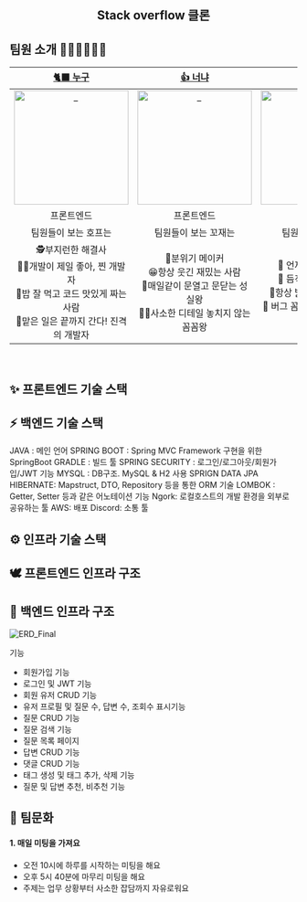 <div align=center>
  <h2> Stack overflow 클론 </h2>
 




</div>

## 팀원 소개 👩🏻‍💻🧑🏻‍💻

|                                              [🐈‍⬛ 누구](https://github.com/leezer94)                                               |                                              [👍 너냐](https://github.com/leezer94)                                               |                                               [🌱 오냐](https://github.com/leezer94)                                                |                                               [🏝 나도](https://github.com/leezer94)                                               |                                          [🪁 그래](https://github.com/leezer94)                                           |
| :-------------------------------------------------------------------------------------------------------------------------------------: | :-------------------------------------------------------------------------------------------------------------------------------: | :-------------------------------------------------------------------------------------------------------------------------------: | :-------------------------------------------------------------------------------------------------------------------------------: | :------------------------------------------------------------------------------------------------------------------------: |
| <a href="https://github.com/leezer94"> <img src="https://avatars.githubusercontent.com/u/83988230?v=4" width=200px alt="_"/> </a> | <a href="https://github.com/leezer94"> <img src="https://avatars.githubusercontent.com/u/83988230?v=4" width=200px alt="_"/> </a> | <a href="https://github.com/leezer94"> <img src="https://avatars.githubusercontent.com/u/83988230?v=4" width=200px alt="_"/> </a> | <a href="https://github.com/leezer94"> <img src="https://avatars.githubusercontent.com/u/83988230?v=4" width=200px alt="_"/> </a> | <a href="https://github.com/leezer94"> <img src="https://avatars.githubusercontent.com/u/83988230?v=4" width=200px alt="_"> |
|                                                               프론트엔드                                                                |                                                            프론트엔드                                                             |                                                              백엔드                                                               |                                                              백엔드                                                               |                                                           백엔드                                                           |
|                                                 팀원들이 보는 호프는                                                                    |                                                       팀원들이 보는 꼬재는                                                        |                                                         팀원들이 보는 봄은                                                        |                                               팀원들이 보는 써머는                                                                |                                              팀원들이 보는 연로그는                                                        |
| 🕵️‍부지런한 해결사 <br/> 👩‍💻개발이 제일 좋아, 찐 개발자 <br/> 🍜밥 잘 먹고 코드 맛있게 짜는 사람 <br/> 🚗맡은 일은 끝까지 간다! 진격의 개발자|🤩분위기 메이커<br/>😁항상 웃긴 재밌는 사람<br/>🏃‍매일같이 문열고 문닫는 성실왕<br/>👨‍🏫사소한 디테일 놓치지 않는 꼼꼼왕|🥳 언제나 맑은 긍정왕 <br />🔫 듬직한 트러블 슈터 <br />🤩항상 밝은 분위기 메이커 <br />🎯 버그 꼼짝마! 백발백중 버그 퇴치|🙋‍♀️ 솔선수범 맏언니 <br />🧠 다재다능 아이디어뱅크 <br />💯 멋진 테스트코드에 관심 많은 사람 <br />👩‍💻 개발은 거들 뿐 뭐든지 맡겨만 줘|📚 깔끔하고 센스 있는 정리왕 <br />📰 모든걸 기록하는 꼼꼼한 사람 <br />🌳 팀의 버드나무 든든한 버팀목 <br />😎 코드리뷰는 소나큐브? 아니! 연나큐브!|

<br>

## ✨ 프론트엔드 기술 스택 


## ⚡️ 백엔드 기술 스택 
  JAVA : 메인 언어
  SPRING BOOT :  Spring MVC Framework 구현을 위한 SpringBoot 
  GRADLE : 빌드 툴
  SPRING SECURITY : 로그인/로그아웃/회원가입/JWT 기능 
  MYSQL : DB구조. MySQL & H2 사용
  SPRIGN DATA JPA HIBERNATE: Mapstruct, DTO, Repository 등을 통한 ORM 기술
  LOMBOK : Getter, Setter 등과 같은 어노테이션 기능
  Ngork: 로컬호스트의 개발 환경을 외부로 공유하는 툴
  AWS: 배포
  Discord: 소통 툴 

## ⚙️ 인프라 기술 스택 
  

## 🕊 프론트엔드 인프라 구조  


## 🦉 백엔드 인프라 구조  
  
![ERD_Final ](https://user-images.githubusercontent.com/84262646/200247314-1ec3201c-dfc0-49b1-9f45-e7286907074f.png)

기능
-	회원가입 기능 
-	로그인 및 JWT 기능
-	회원 유저 CRUD 기능
-	유저 프로필 및 질문 수, 답변 수, 조회수 표시기능
-	질문 CRUD 기능
-	질문 검색 기능
-	질문 목록 페이지
-	답변 CRUD 기능
-	댓글 CRUD 기능 
-	태그 생성 및 태그 추가, 삭제 기능 
-	질문 및 답변 추천, 비추천 기능
  
## 🤝 팀문화

#### 1. 매일 미팅을 가져요

- 오전 10시에 하루를 시작하는 미팅을 해요
- 오후 5시 40분에 마무리 미팅을 해요
- 주제는 업무 상황부터 사소한 잡담까지 자유로워요



<br/>
  
  
